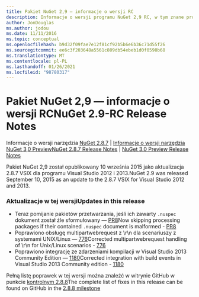 ```yaml
---
title: Pakiet NuGet 2,9 — informacje o wersji RC
description: Informacje o wersji programu NuGet 2,9 RC, w tym znane problemy, poprawki błędów, dodane funkcje i DCR.
author: JonDouglas
ms.author: jodou
ms.date: 11/11/2016
ms.topic: conceptual
ms.openlocfilehash: b9d32f09fae7e12f81cf92b5b6e6b36c71d55f26
ms.sourcegitcommit: ee6c3f203648a5561c809db54ebeb1d0f0598b68
ms.translationtype: MT
ms.contentlocale: pl-PL
ms.lasthandoff: 01/26/2021
ms.locfileid: "98780317"
---
```

# <a name="nuget-29-rc-release-notes"></a><span data-ttu-id="558d8-103">Pakiet NuGet 2,9 — informacje o wersji RC</span><span class="sxs-lookup"><span data-stu-id="558d8-103">NuGet 2.9-RC Release Notes</span></span>

<span data-ttu-id="558d8-104">Informacje o wersji narzędzia [NuGet 2.8.7](../release-notes/nuget-2.8.7.md)  |  [Informacje o wersji narzędzia NuGet 3,0 Preview](../release-notes/nuget-3.0-preview.md)</span><span class="sxs-lookup"><span data-stu-id="558d8-104">[NuGet 2.8.7 Release Notes](../release-notes/nuget-2.8.7.md) | [NuGet 3.0 Preview Release Notes](../release-notes/nuget-3.0-preview.md)</span></span>

<span data-ttu-id="558d8-105">Pakiet NuGet 2,9 został opublikowany 10 września 2015 jako aktualizacja 2.8.7 VSIX dla programu Visual Studio 2012 i 2013.</span><span class="sxs-lookup"><span data-stu-id="558d8-105">NuGet 2.9 was released September 10, 2015 as an update to the 2.8.7 VSIX for Visual Studio 2012 and 2013.</span></span>

### <a name="updates-in-this-release"></a><span data-ttu-id="558d8-106">Aktualizacje w tej wersji</span><span class="sxs-lookup"><span data-stu-id="558d8-106">Updates in this release</span></span>

* <span data-ttu-id="558d8-107">Teraz pomijanie pakietów przetwarzania, jeśli ich zawarty `.nuspec` dokument został źle sformułowany — [PR8](https://github.com/NuGet/NuGet2/pull/8)</span><span class="sxs-lookup"><span data-stu-id="558d8-107">Now skipping processing packages if their contained `.nuspec` document is malformed - [PR8](https://github.com/NuGet/NuGet2/pull/8)</span></span>
* <span data-ttu-id="558d8-108">Poprawiono obsługę multipartwebrequest z \r\n dla scenariuszy z systemami UNIX/Linux — [776](https://github.com/NuGet/Home/issues/776)</span><span class="sxs-lookup"><span data-stu-id="558d8-108">Corrected multipartwebrequest handling of \r\n for Unix/Linux scenarios - [776](https://github.com/NuGet/Home/issues/776)</span></span>
* <span data-ttu-id="558d8-109">Poprawiono integrację ze zdarzeniami kompilacji w Visual Studio 2013 Community Edition — [1180](https://github.com/NuGet/Home/issues/1180)</span><span class="sxs-lookup"><span data-stu-id="558d8-109">Corrected integration with build events in Visual Studio 2013 Community edition - [1180](https://github.com/NuGet/Home/issues/1180)</span></span>


<span data-ttu-id="558d8-110">Pełną listę poprawek w tej wersji można znaleźć w witrynie GitHub w punkcie [kontrolnym 2.8.8](https://github.com/NuGet/Home/issues?q=milestone%3A2.8.8+is%3Aclosed)</span><span class="sxs-lookup"><span data-stu-id="558d8-110">The complete list of fixes in this release can be found on GitHub in the [2.8.8 milestone](https://github.com/NuGet/Home/issues?q=milestone%3A2.8.8+is%3Aclosed)</span></span>
